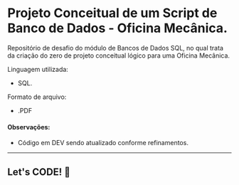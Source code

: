 # Projeto Conceitual de um Script de Banco de Dados - Oficina Mecânica.

Repositório de desafio do módulo de Bancos de Dados SQL, no qual trata da criação do zero de projeto conceitual lógico para uma Oficina Mecânica.

Linguagem utilizada:

- SQL.

Formato de arquivo:

* .PDF

#### Observações:

* Código em DEV sendo atualizado conforme refinamentos.

------

## Let's CODE! 🚀